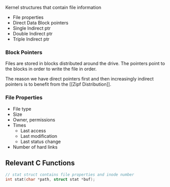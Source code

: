 Kernel structures that contain file information
- File properties
- Direct Data Block pointers
- Single Indirect ptr
- Double Indirect ptr
- Triple Indirect ptr

### Block Pointers
Files are stored in blocks distributed around the drive. The pointers point to the blocks in order to write the file in order.

The reason we have direct pointers first and then increasingly indirect pointers is to benefit from the [[Zipf Distribution]].

### File Properties
- File type
- Size
- Owner, permissions
- Times
	- Last access
	- Last modification
	- Last status change
- Number of hard links

## Relevant C Functions
```c
// stat struct contains file properties and inode number
int stat(char *path, struct stat *buf);
```